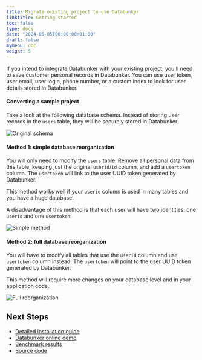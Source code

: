 ```yaml
---
title: Migrate existing project to use Databunker
linktitle: Getting started
toc: false
type: docs
date: "2024-05-05T00:00:00+01:00"
draft: false
mymenu: doc
weight: 5
---
```

If you intend to integrate Databunker with your existing project, you'll need to save customer personal records in Databunker. You can use user token, user email, user login, phone number, or a custom index to look for user details stored in Databunker.

#### Converting a sample project

Take a look at the following database schema. Instead of storing user records in the ``users`` table, they will be securely stored in Databunker.

![Original schema](/img/db-original.png)


#### Method 1: simple database reorganization

You will only need to modify the ``users`` table. Remove all personal data from this table, keeping just the original ``userid``/``id`` column, and add a ``usertoken`` column. The ``usertoken`` will link to the user UUID token generated by Databunker.

This method works well if your ``userid`` column is used in many tables and you have a huge database.

A disadvantage of this method is that each user will have two identities: one ``userid`` and one ``usertoken``.

![Simple method](/img/db-simple.png)

#### Method 2: full database reorganization
You will have to modify all tables that use the ``userid`` column and use ``usertoken`` column instead. The ``usertoken`` will point to the user UUID token generated by Databunker.

This method will require more changes on your database level and in your application code.

![Full reorganization](/img/db-complex.png)

## Next Steps
- [Detailed installation guide](/doc/install/)
- [Databunker online demo](/doc/demo/)
- [Benchmark results](/doc/benchmark/)
- [Source code](https://github.com/securitybunker/databunker/)

